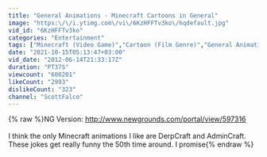 ```yaml
---
title: "General Animations - Minecraft Cartoons in General"
image: "https:\/\/i.ytimg.com\/vi\/6KzHFFTv3ko\/hqdefault.jpg"
vid_id: "6KzHFFTv3ko"
categories: "Entertainment"
tags: ["Minecraft (Video Game)","Cartoon (Film Genre)","General Animation"]
date: "2021-10-15T05:13:47+03:00"
vid_date: "2012-06-14T21:33:17Z"
duration: "PT37S"
viewcount: "600201"
likeCount: "2993"
dislikeCount: "323"
channel: "ScottFalco"
---
```

{% raw %}NG Version: <a rel="nofollow" target="blank" href="http://www.newgrounds.com/portal/view/597316">http://www.newgrounds.com/portal/view/597316</a><br /><br />I think the only Minecraft animations I like are DerpCraft and AdminCraft.<br />These jokes get really funny the 50th time around. I promise{% endraw %}
